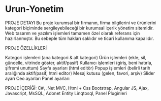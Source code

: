 # Urun-Yonetim
PROJE DETAYI Bu proje kurumsal bir firmanın, firma bilgilerini ve ürünlerini kategori biçiminde sergileyebileceği bir kurumsal içerik yönetim sitemidir. Web tasarım ve yazılım işlemleri tamamen özel olarak referans için hazırlanmıştır. Bu sebeple tüm hakları saklıdır ve ticari kullanıma kapalıdır.

PROJE ÖZELLİKLERİ

Kategori işlemleri (ana kategori & alt kategori)
Ürün işlemleri (ekle, sil, güncelle, vitrinde göster, aktif/pasif)
Kullanıcı işlemleri (giriş, beni hatırla, şifremi unuttum)
Sayfa ayarları (html editör)
Popup işlemleri (belirli tarih aralığında aktif/pasif, html editor)
Mesaj kutusu (gelen, favori, arşiv)
Slider ayarı
Ceo ayarları
Panel ayarları

PROJE İÇERİĞİ: C#, .Net MVC, Html + Css Bootstrap, Angular JS, Ajax, Javascript, MsSQL, Adonet Entity Linqtosql, Panel Pluginleri
